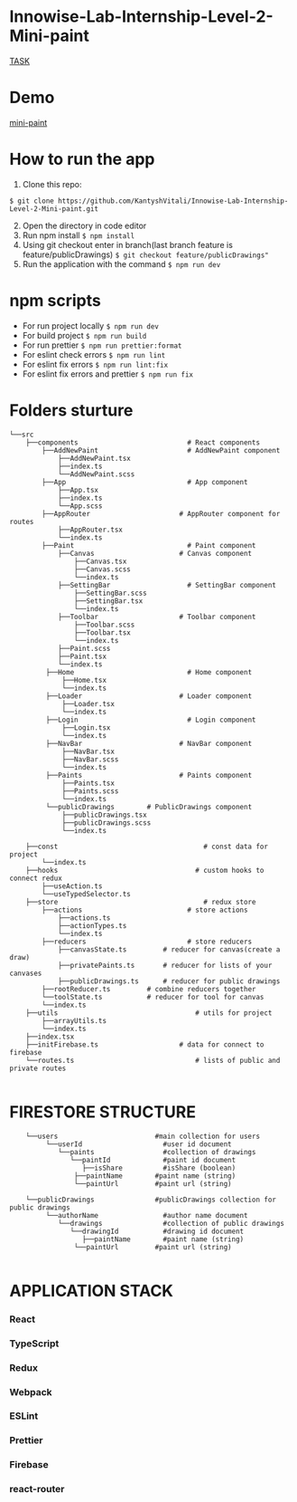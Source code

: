# Innowise-Lab-Internship-Level-2-Mini-paint
[TASK](https://docs.google.com/document/d/1K79_NA4lMYfqQiIJGqLDek1K9z-oc2qg8n4AvrN1PXE/edit)

# Demo
[mini-paint](https://determined-yonath-c75cd8.netlify.app/)

# How to run the app
1. Clone this repo:
  ```
  $ git clone https://github.com/KantyshVitali/Innowise-Lab-Internship-Level-2-Mini-paint.git
  ```
2. Open the directory in code editor
3. Run npm install
  ```$ npm install```
4. Using git checkout enter in branch(last branch feature is feature/publicDrawings)
	 ```$ git checkout feature/publicDrawings"``` 
5.  Run the application with the command
      ```$ npm run dev```

# npm scripts
- For run project locally 
```$ npm run dev```
- For build project 
```$ npm run build```
- For run prettier
```$ npm run prettier:format```
- For eslint check errors
```$ npm run lint```
- For eslint fix errors
```$ npm run lint:fix```
- For eslint fix errors and prettier
```$ npm run fix```

# Folders sturture
```
└──src
    ├──components					        # React components
        ├──AddNewPaint						# AddNewPaint component
            ├──AddNewPaint.tsx
            ├──index.ts
            └──AddNewPaint.scss
        ├──App						        # App component
            ├──App.tsx
            ├──index.ts
            └──App.scss
        ├──AppRouter				      # AppRouter component for routes
            ├──AppRouter.tsx
            └──index.ts  
        ├──Paint					        # Paint component
            ├──Canvas				      # Canvas component
                ├──Canvas.tsx
                ├──Canvas.scss
                └──index.ts
            ├──SettingBar					# SettingBar component
                ├──SettingBar.scss
                ├──SettingBar.tsx
                └──index.ts
            ├──Toolbar					  # Toolbar component
                ├──Toolbar.scss
                ├──Toolbar.tsx
                └──index.ts          
            ├──Paint.scss		
            ├──Paint.tsx
            └──index.ts       
         ├──Home					        # Home component
             ├──Home.tsx
             └──index.ts
         ├──Loader					      # Loader component
             ├──Loader.tsx
             └──index.ts
         ├──Login					        # Login component
             ├──Login.tsx
             └──index.ts
         ├──NavBar					      # NavBar component
             ├──NavBar.tsx
             ├──NavBar.scss	
             └──index.ts
         ├──Paints					      # Paints component
             ├──Paints.tsx
             ├──Paints.scss
             └──index.ts          
         └──publicDrawings        # PublicDrawings component
             ├──publicDrawings.tsx
             ├──publicDrawings.scss
             └──index.ts 
             
	├──const						            # const data for project
	    └──index.ts
    ├──hooks						          # custom hooks to connect redux
	    ├──useAction.ts
	    └──useTypedSelector.ts
	├──store						            # redux store
	    ├──actions					        # store actions
		    ├──actions.ts			
		    ├──actionTypes.ts
		    └──index.ts
	    ├──reducers					        # store reducers
		    ├──canvasState.ts         # reducer for canvas(create a draw)
		    ├──privatePaints.ts       # reducer for lists of your canvases
		    ├──publicDrawings.ts      # reducer for public drawings
        ├──rootReducer.ts         # combine reducers together 
        └──toolState.ts           # reducer for tool for canvas
	    └──index.ts
    ├──utils						          # utils for project
	    ├──arrayUtils.ts
	    └──index.ts
	├──index.tsx					
	├──initFirebase.ts				      # data for connect to firebase
	└──routes.ts					          # lists of public and private routes
	    
```
# FIRESTORE STRUCTURE

```
    └──users                        #main collection for users
	     └──userId                    #user id document
	        └──paints                 #collection of drawings
	           └──paintId             #paint id document				          
	              ├──isShare      	  #isShare (boolean)
                ├──paintName        #paint name (string)
                └──paintUrl         #paint url (string)
                
    └──publicDrawings               #publicDrawings collection for public drawings
	     └──authorName                #author name document
	        └──drawings               #collection of public drawings
	           └──drawingId           #drawing id document				          
	              ├──paintName        #paint name (string)
                └──paintUrl         #paint url (string)
               

```
 # APPLICATION STACK
 
### React

### TypeScript

### Redux

### Webpack

### ESLint 

### Prettier

### Firebase

### react-router
